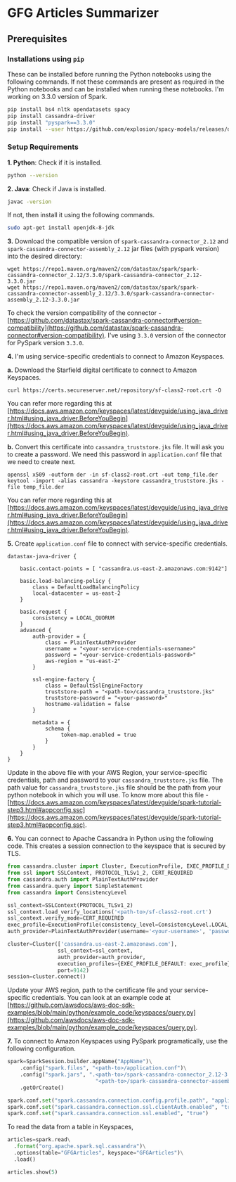 # GFG Articles Summarizer

## Prerequisites

### Installations using `pip`

These can be installed before running the Python notebooks using the following commands. If not these commands are present as required in the Python notebooks and can be installed when running these notebooks. I'm working on 3.3.0 version of Spark.

```bash
pip install bs4 nltk opendatasets spacy
pip install cassandra-driver
pip install "pyspark==3.3.0"
pip install --user https://github.com/explosion/spacy-models/releases/download/en_core_web_sm-3.0.0/en_core_web_sm-3.0.0.tar.gz 
```

### Setup Requirements

**1. Python**:
Check if it is installed.
```bash
python --version
```

**2. Java**:
Check if Java is installed.
```bash
javac -version
```
If not, then install it using the following commands.
```bash
sudo apt-get install openjdk-8-jdk
```

**3.** Download the compatible version of `spark-cassandra-connector_2.12` and `spark-cassandra-connector-assembly_2.12` jar files (with pyspark version) into the desired directory:
```
wget https://repo1.maven.org/maven2/com/datastax/spark/spark-cassandra-connector_2.12/3.3.0/spark-cassandra-connector_2.12-3.3.0.jar
wget https://repo1.maven.org/maven2/com/datastax/spark/spark-cassandra-connector-assembly_2.12/3.3.0/spark-cassandra-connector-assembly_2.12-3.3.0.jar
```
To check the version compatibility of the connector - [https://github.com/datastax/spark-cassandra-connector#version-compatibility](https://github.com/datastax/spark-cassandra-connector#version-compatibility). I've using `3.3.0` version of the connector for PySpark version `3.3.0`.

**4.** I'm using service-specific credentials to connect to Amazon Keyspaces. 

**a.** Download the Starfield digital certificate to connect to Amazon Keyspaces.
```
curl https://certs.secureserver.net/repository/sf-class2-root.crt -O
```
You can refer more regarding this at [https://docs.aws.amazon.com/keyspaces/latest/devguide/using_java_driver.html#using_java_driver.BeforeYouBegin](https://docs.aws.amazon.com/keyspaces/latest/devguide/using_java_driver.html#using_java_driver.BeforeYouBegin).

**b.** Convert this certificate into `cassandra_truststore.jks` file. It will ask you to create a password. We need this password in `application.conf` file that we need to create next.
```
openssl x509 -outform der -in sf-class2-root.crt -out temp_file.der
keytool -import -alias cassandra -keystore cassandra_truststore.jks -file temp_file.der
```
You can refer more regarding this at [https://docs.aws.amazon.com/keyspaces/latest/devguide/using_java_driver.html#using_java_driver.BeforeYouBegin](https://docs.aws.amazon.com/keyspaces/latest/devguide/using_java_driver.html#using_java_driver.BeforeYouBegin).

**5.** Create `application.conf` file to connect with service-specific credentials.
```
datastax-java-driver {

    basic.contact-points = [ "cassandra.us-east-2.amazonaws.com:9142"]
    
    basic.load-balancing-policy {
        class = DefaultLoadBalancingPolicy
        local-datacenter = us-east-2
    }
    
    basic.request {
        consistency = LOCAL_QUORUM
    }
    advanced {
        auth-provider = {
            class = PlainTextAuthProvider
            username = "<your-service-credentials-username>"
            password = "<your-service-credentials-password>"
            aws-region = "us-east-2"
        }

        ssl-engine-factory {
            class = DefaultSslEngineFactory
            truststore-path = "<path-to>/cassandra_truststore.jks"
            truststore-password = "<your-password>"
            hostname-validation = false
        }

        metadata = {
            schema {
                 token-map.enabled = true
            }
        }
    }
}
```
Update in the above file with your AWS Region, your service-specific credentials, path and password to your `cassandra_truststore.jks` file. The path value for `cassandra_truststore.jks` file should be the path from your python notebook in which you will use.
To know more about this file - [https://docs.aws.amazon.com/keyspaces/latest/devguide/spark-tutorial-step3.html#appconfig.ssc](https://docs.aws.amazon.com/keyspaces/latest/devguide/spark-tutorial-step3.html#appconfig.ssc).

**6.** You can connect to Apache Cassandra in Python using the following code. This creates a session connection to the keyspace that is secured by TLS.
```python
from cassandra.cluster import Cluster, ExecutionProfile, EXEC_PROFILE_DEFAULT
from ssl import SSLContext, PROTOCOL_TLSv1_2, CERT_REQUIRED
from cassandra.auth import PlainTextAuthProvider
from cassandra.query import SimpleStatement
from cassandra import ConsistencyLevel

ssl_context=SSLContext(PROTOCOL_TLSv1_2)
ssl_context.load_verify_locations('<path-to>/sf-class2-root.crt')
ssl_context.verify_mode=CERT_REQUIRED
exec_profile=ExecutionProfile(consistency_level=ConsistencyLevel.LOCAL_QUORUM)
auth_provider=PlainTextAuthProvider(username='<your-username>', 'password=<your-password>')

cluster=Cluster(['cassandra.us-east-2.amazonaws.com'], 
                ssl_context=ssl_context, 
                auth_provider=auth_provider, 
                execution_profiles={EXEC_PROFILE_DEFAULT: exec_profile}, 
                port=9142)
session=cluster.connect()
```
Update your AWS region, path to the certificate file and your service-specific credentials. You can look at an example code at [https://github.com/awsdocs/aws-doc-sdk-examples/blob/main/python/example_code/keyspaces/query.py](https://github.com/awsdocs/aws-doc-sdk-examples/blob/main/python/example_code/keyspaces/query.py).

**7.** To connect to Amazon Keyspaces using PySpark programatically, use the following configuration.
```python
spark=SparkSession.builder.appName("AppName")\
    .config("spark.files", "<path-to>/application.conf")\
    .config("spark.jars", ".<path-to>/spark-cassandra-connector_2.12-3.3.0.jar,"
                            "<path-to>/spark-cassandra-connector-assembly_2.12-3.3.0.jar")\
    .getOrCreate()

spark.conf.set("spark.cassandra.connection.config.profile.path", "application.conf")
spark.conf.set("spark.cassandra.connection.ssl.clientAuth.enabled", "true")
spark.conf.set("spark.cassandra.connection.ssl.enabled", "true")
```
To read the data from a table in Keyspaces,
```python
articles=spark.read\
  .format("org.apache.spark.sql.cassandra")\
  .options(table="GFGArticles", keyspace="GFGArticles")\
  .load()

articles.show(5)
```

